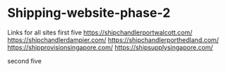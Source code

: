 # Shipping-website-phase-2

Links for all sites
first five
https://shipchandlerportwalcott.com/
https://shipchandlerdampier.com/
https://shipchandlerporthedland.com/
https://shipprovisionsingapore.com/
https://shipsupplysingapore.com/

second five
